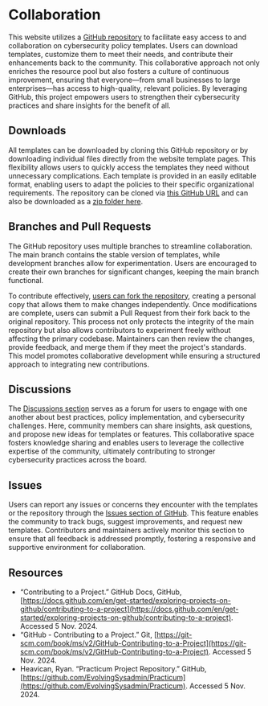# Collaboration

This website utilizes a [GitHub repository](https://github.com/EvolvingSysadmin/Practicum) to facilitate easy access to and collaboration on cybersecurity policy templates. Users can download templates, customize them to meet their needs, and contribute their enhancements back to the community. This collaborative approach not only enriches the resource pool but also fosters a culture of continuous improvement, ensuring that everyone—from small businesses to large enterprises—has access to high-quality, relevant policies. By leveraging GitHub, this project empowers users to strengthen their cybersecurity practices and share insights for the benefit of all.

## Downloads

All templates can be downloaded by cloning this GitHub repository or by downloading individual files directly from the website template pages. This flexibility allows users to quickly access the templates they need without unnecessary complications. Each template is provided in an easily editable format, enabling users to adapt the policies to their specific organizational requirements. The repository can be cloned via [this GitHub URL](https://github.com/EvolvingSysadmin/Practicum.git) and can also be downloaded as a [zip folder here](https://github.com/EvolvingSysadmin/Practicum/archive/refs/heads/main.zip).

## Branches and Pull Requests

The GitHub repository uses multiple branches to streamline collaboration. The main branch contains the stable version of templates, while development branches allow for experimentation. Users are encouraged to create their own branches for significant changes, keeping the main branch functional.

To contribute effectively, [users can fork the repository](https://docs.github.com/en/get-started/exploring-projects-on-github/contributing-to-a-project), creating a personal copy that allows them to make changes independently. Once modifications are complete, users can submit a Pull Request from their fork back to the original repository. This process not only protects the integrity of the main repository but also allows contributors to experiment freely without affecting the primary codebase. Maintainers can then review the changes, provide feedback, and merge them if they meet the project's standards. This model promotes collaborative development while ensuring a structured approach to integrating new contributions.

## Discussions

The [Discussions section](https://github.com/EvolvingSysadmin/Practicum/discussions) serves as a forum for users to engage with one another about best practices, policy implementation, and cybersecurity challenges. Here, community members can share insights, ask questions, and propose new ideas for templates or features. This collaborative space fosters knowledge sharing and enables users to leverage the collective expertise of the community, ultimately contributing to stronger cybersecurity practices across the board.

## Issues

Users can report any issues or concerns they encounter with the templates or the repository through the [Issues section of GitHub](https://github.com/EvolvingSysadmin/Practicum/issues). This feature enables the community to track bugs, suggest improvements, and request new templates. Contributors and maintainers actively monitor this section to ensure that all feedback is addressed promptly, fostering a responsive and supportive environment for collaboration.

## Resources

* “Contributing to a Project.” GitHub Docs, GitHub, [https://docs.github.com/en/get-started/exploring-projects-on-github/contributing-to-a-project](https://docs.github.com/en/get-started/exploring-projects-on-github/contributing-to-a-project). Accessed 5 Nov. 2024.
* “GitHub - Contributing to a Project.” Git, [https://git-scm.com/book/ms/v2/GitHub-Contributing-to-a-Project](https://git-scm.com/book/ms/v2/GitHub-Contributing-to-a-Project). Accessed 5 Nov. 2024.
* Heavican, Ryan. “Practicum Project Repository.” GitHub, [https://github.com/EvolvingSysadmin/Practicum](https://github.com/EvolvingSysadmin/Practicum). Accessed 5 Nov. 2024.
